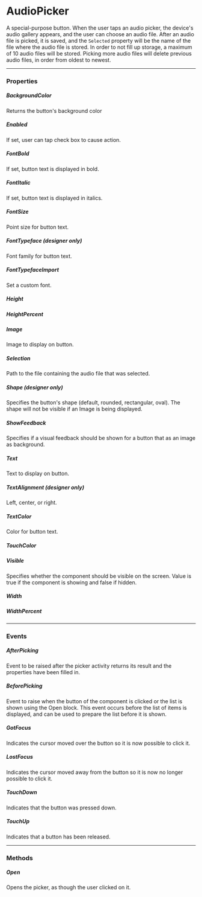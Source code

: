 # AudioPicker

A special-purpose button. When the user taps an audio picker, the device's audio gallery appears, and the user can choose an audio file. After an audio file is picked, it is saved, and the `Selected` property will be the name of the file where the audio file is stored. In order to not fill up storage, a maximum of 10 audio files will be stored.  Picking more audio files will delete previous audio files, in order from oldest to newest.

---

### Properties

##### BackgroundColor

Returns the button's background color

##### Enabled

If set, user can tap check box to cause action.

##### FontBold

If set, button text is displayed in bold.

##### FontItalic

If set, button text is displayed in italics.

##### FontSize

Point size for button text.

##### FontTypeface (designer only)

Font family for button text.

##### FontTypefaceImport

Set a custom font.

##### Height


##### HeightPercent


##### Image

Image to display on button.

##### Selection

Path to the file containing the audio file that was selected.

##### Shape (designer only)

Specifies the button's shape (default, rounded, rectangular, oval). The shape will not be visible if an Image is being displayed.

##### ShowFeedback

Specifies if a visual feedback should be shown  for a button that as an image as background.

##### Text

Text to display on button.

##### TextAlignment (designer only)

Left, center, or right.

##### TextColor

Color for button text.

##### TouchColor


##### Visible

Specifies whether the component should be visible on the screen. Value is true if the component is showing and false if hidden.

##### Width



##### WidthPercent




---

### Events

##### AfterPicking

Event to be raised after the picker activity returns its
 result and the properties have been filled in.

##### BeforePicking

Event to raise when the button of the component is clicked or the list is shown
 using the Open block.  This event occurs before the list of items is displayed, and
 can be used to prepare the list before it is shown.

##### GotFocus

Indicates the cursor moved over the button so it is now possible to click it.

##### LostFocus

Indicates the cursor moved away from the button so it is now no longer possible to click it.

##### TouchDown

Indicates that the button was pressed down.

##### TouchUp

Indicates that a button has been released.

---

### Methods

##### Open

Opens the picker, as though the user clicked on it.